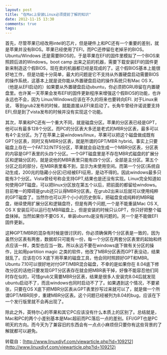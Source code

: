 ```yaml
---
layout: post
title: "在Mac上安装Linux必须提前了解的知识"
date: 2012-11-15 13:30
comments: true
tags: 
---
```


首先，尽管苹果已经改用intel的芯片，但是硬件上和PC还有一个重要的差别，就是苹果并没有BIOS。苹果已经使用了EFI，而PC还停留在老掉牙的BIOS。 Ubuntu/Windows 还是需要BIOS的，于是苹果在EFI的固件里模拟了一个BIOS来照顾后进的Windows。boot camp 出来之前的机器，需要下载安装EFI的固件更新来制造这个假BIOS，现在卖的机器都已经是现成的了。<!-- more -->这个假BIOS基本上能很好地工作，但是功能十分简单，最大的问题是它不支持从外置硬盘启动需要BIOS的操作系统，这基本上就是说你能从外置硬盘启动的操作系统只有Mac OS X，（他是从EFI启动的）如果要从外置硬盘启动ubuntu，你必须把GRUB留在内置硬盘里。也许某一天苹果会发布EFI的固件更新程序来增强这个假BIOS的功能，也许永远也不会，因为 Linux/Windows应该在不久的将来也要转向EFI. 对于Linux来说，
等到grub2发布的时候，就能直接从EFI来启动了。长角牛曾经许诺说要支持EFI,但是到了vista发布的时候并没有实现这个功能。

其次，苹果和PC还有一个重大不同，就是磁盘分区。苹果的分区表已经是GPT，他可以有最多128个分区。而PC的分区表大多还是老式的MBR分区表，最多可以有4个主分区。为了在苹果上装windows/linux，苹果可以把这个磁盘做成既有GPT分区表，同时又有MBR分区表，就是所谓的GPT/MBR hybrid。事实上只要磁盘上存在一个FAT32/NTFS分区，苹果就会自动生成一个MBR分区表，分区表的内容是GPT表里的头四个分区。一个GPT磁盘里是不存在MBR式磁盘的扩展分区和逻辑分区的，就是说他的MBR表里只能有四个分区，全部是主分区。第五个分区之后的部分，在MBR表里看不到，显示为未使用空间。而第一个分区(系统自动生成，200兆的隐藏小分区)已经被EFI征用，是动不得的。因此windows最多只能有3个分区。Vista曾经号称会支持GPT,结果也是还没有实现。Linux完全知道如何使用GPT磁盘，可以把linux分区放在第五个以后，把前面的都留给windows。目前唯一的障碍是grub还只认得MBR分区表。在grub2出来以后就可以使用纯粹的GPT磁盘了。当然你也可以开个小小的历史倒车，把磁盘变成纯粹的MBR磁盘，继续使用扩展分区和逻辑盘符，但是有两个问题,一个是不能重装Mac OS X, OS X 安装后可以运行在MBR磁盘上，但是安装的时候只认GPT，你只好把整个磁盘抹掉。当然如果你不要OS X，单装ubuntu是没有问题的。另一个是不能做EFI固件更新。

这种GPT/MBR的混杂有时候是很讨厌的，你必须确保两个分区表是一致的，因为虽然分区表有两套，数据却只可能有一份，每一个分区在两套分区表里的起始和终点应该一样，类型也应当一致。所以永远不要在windows底下做有关分区的操作，比如用partition magic 之类的软件，他改了MBR分区表而GPT表没动，结果就乱了。应该在OS X底下用苹果的磁盘工具，他会同时照顾好GPT和MBR。Ubuntu 7.10可以很好地对付GPT/MBR混合磁盘，不幸的是如果你在 8.04底下修改分区的话他只要发现GPT分区表存在就会把MBR表干掉，好像不能容忍他们同时存在似的，可惜grub又需要MBR分区表，结果是很多人安装完8.04后就发现ubuntu启动不了，而且windows也同时启动不了了。如果遇到这个情况，不要紧张，只要在OS X底下把MBR分区表从GPT表里抄写过来就可以了，就是做一个所谓GPT/MBR同步，重建MBR分区表。这个问题已经被列为8.04的bug，应该在下一个发行版里就不会再出现了。

除此之外，英特尔心的苹果和其它PC应该没有什么本质上的区别了。总结就是，Mac和PC的两个小差别基本是Mac超前而PC落后一点的差别。EFI/GPT也是PC明天的方向。而今天为了兼容旧的东西会有一点点小麻烦但只要你有这些背景的了解就都可以避免。

转载自：[http://www.linuxdiyf.com/viewarticle.php?id=109212](http://www.linuxdiyf.com/viewarticle.php?id=109212)